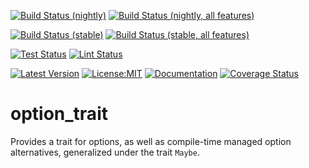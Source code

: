 [![Build Status (nightly)](https://github.com/sigurd4/option_trait/workflows/Build-nightly/badge.svg)](https://github.com/sigurd4/option_trait/actions/workflows/build-nightly.yml)
[![Build Status (nightly, all features)](https://github.com/sigurd4/option_trait/workflows/Build-nightly-all-features/badge.svg)](https://github.com/sigurd4/option_trait/actions/workflows/build-nightly-all-features.yml)

[![Build Status (stable)](https://github.com/sigurd4/option_trait/workflows/Build-stable/badge.svg)](https://github.com/sigurd4/option_trait/actions/workflows/build-stable.yml)
[![Build Status (stable, all features)](https://github.com/sigurd4/option_trait/workflows/Build-stable-all-features/badge.svg)](https://github.com/sigurd4/option_trait/actions/workflows/build-stable-all-features.yml)

[![Test Status](https://github.com/sigurd4/option_trait/workflows/Test/badge.svg)](https://github.com/sigurd4/option_trait/actions/workflows/test.yml)
[![Lint Status](https://github.com/sigurd4/option_trait/workflows/Lint/badge.svg)](https://github.com/sigurd4/option_trait/actions/workflows/lint.yml)

[![Latest Version](https://img.shields.io/crates/v/option_trait.svg)](https://crates.io/crates/option_trait)
[![License:MIT](https://img.shields.io/badge/License-MIT-yellow.svg)](https://opensource.org/licenses/MIT)
[![Documentation](https://img.shields.io/docsrs/option_trait)](https://docs.rs/option_trait)
[![Coverage Status](https://img.shields.io/codecov/c/github/sigurd4/option_trait)](https://app.codecov.io/github/sigurd4/option_trait)

# option_trait

Provides a trait for options, as well as compile-time managed option alternatives, generalized under the trait `Maybe`.
